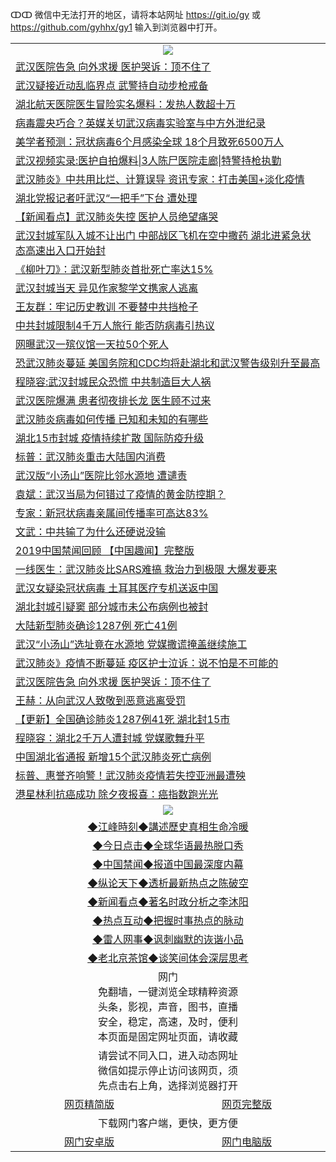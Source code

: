 ↀↀ 微信中无法打开的地区，请将本站网址 https://git.io/gy 或 https://github.com/gyhhx/gy1 输入到浏览器中打开。 

 <table>

  <tr>
    <td colspan="2" align=center><img src="https://cdn.jsdelivr.net/gh/gyoupiodf/im1/20190822-2.jpg"></td>
 </tr>
<tr><td colspan="2" align="left"><a href="https://xball.casa/oo.aspx?name=c1121541&key=eqxowaguscvmxdgc&from=gy">武汉医院告急 向外求援 医护哭诉：顶不住了</a></td></tr>
<tr><td colspan="2" align="left"><a href="https://xball.casa/oo.aspx?name=c1121603&key=eqxowaguscvmxdgc&from=gy">武汉疑接近动乱临界点 武警持自动步枪戒备</a></td></tr>
<tr><td colspan="2" align="left"><a href="https://xball.casa/oo.aspx?name=c1121632&key=eqxowaguscvmxdgc&from=gy">湖北航天医院医生冒险实名爆料：发热人数超十万</a></td></tr>
<tr><td colspan="2" align="left"><a href="https://xball.casa/oo.aspx?name=c1121630&key=eqxowaguscvmxdgc&from=gy">病毒震央巧合？英媒关切武汉病毒实验室与中方外泄纪录</a></td></tr>
<tr><td colspan="2" align="left"><a href="https://xball.casa/oo.aspx?name=c1121615&key=eqxowaguscvmxdgc&from=gy">美学者预测：冠状病毒6个月感染全球 18个月致死6500万人</a></td></tr>
<tr><td colspan="2" align="left"><a href="https://xball.casa/oo.aspx?name=c1121601&key=eqxowaguscvmxdgc&from=gy">武汉视频实录:医护自拍爆料|3人陈尸医院走廊|特警持枪执勤</a></td></tr>
<tr><td colspan="2" align="left"><a href="https://xball.casa/oo.aspx?name=c1121552&key=eqxowaguscvmxdgc&from=gy">武汉肺炎》中共用比烂、计算误导 资讯专家：打击美国+淡化疫情</a></td></tr>
<tr><td colspan="2" align="left"><a href="https://xball.casa/oo.aspx?name=c1121641&key=eqxowaguscvmxdgc&from=gy">湖北党报记者吁武汉“一把手”下台 遭处理</a></td></tr>
<tr><td colspan="2" align="left"><a href="https://xball.casa/oo.aspx?name=c1121613&key=eqxowaguscvmxdgc&from=gy">【新闻看点】武汉肺炎失控 医护人员绝望痛哭</a></td></tr>
<tr><td colspan="2" align="left"><a href="https://xball.casa/oo.aspx?name=c1121643&key=eqxowaguscvmxdgc&from=gy">武汉封城军队入城不让出门 中部战区飞机在空中撒药 湖北进紧急状态高速出入口开始封</a></td></tr>
<tr><td colspan="2" align="left"><a href="https://xball.casa/oo.aspx?name=c1121620&key=eqxowaguscvmxdgc&from=gy">《柳叶刀》：武汉新型肺炎首批死亡率达15%</a></td></tr>
<tr><td colspan="2" align="left"><a href="https://xball.casa/oo.aspx?name=c1121614&key=eqxowaguscvmxdgc&from=gy">武汉封城当天 异见作家黎学文携家人逃离</a></td></tr>
<tr><td colspan="2" align="left"><a href="https://xball.casa/oo.aspx?name=c1121619&key=eqxowaguscvmxdgc&from=gy">王友群：牢记历史教训 不要替中共挡枪子</a></td></tr>
<tr><td colspan="2" align="left"><a href="https://xball.casa/oo.aspx?name=c1121559&key=eqxowaguscvmxdgc&from=gy">中共封城限制4千万人旅行 能否防病毒引热议</a></td></tr>
<tr><td colspan="2" align="left"><a href="https://xball.casa/oo.aspx?name=c1121598&key=eqxowaguscvmxdgc&from=gy">网曝武汉一殡仪馆一天拉50个死人</a></td></tr>
<tr><td colspan="2" align="left"><a href="https://xball.casa/oo.aspx?name=c1121602&key=eqxowaguscvmxdgc&from=gy">恐武汉肺炎蔓延 美国务院和CDC均将赴湖北和武汉警告级别升至最高</a></td></tr>
<tr><td colspan="2" align="left"><a href="https://xball.casa/oo.aspx?name=c1121637&key=eqxowaguscvmxdgc&from=gy">程晓容:武汉封城民众恐慌 中共制造巨大人祸</a></td></tr>
<tr><td colspan="2" align="left"><a href="https://xball.casa/oo.aspx?name=c1121569&key=eqxowaguscvmxdgc&from=gy">武汉医院爆满 患者彻夜排长龙 医生顾不过来</a></td></tr>
<tr><td colspan="2" align="left"><a href="https://xball.casa/oo.aspx?name=c1121627&key=eqxowaguscvmxdgc&from=gy">武汉肺炎病毒如何传播 已知和未知的有哪些</a></td></tr>
<tr><td colspan="2" align="left"><a href="https://xball.casa/oo.aspx?name=c1121633&key=eqxowaguscvmxdgc&from=gy">湖北15市封城 疫情持续扩散 国际防疫升级</a></td></tr>
<tr><td colspan="2" align="left"><a href="https://xball.casa/oo.aspx?name=c1121558&key=eqxowaguscvmxdgc&from=gy">标普：武汉肺炎重击大陆国内消费</a></td></tr>
<tr><td colspan="2" align="left"><a href="https://xball.casa/oo.aspx?name=c1121628&key=eqxowaguscvmxdgc&from=gy">武汉版“小汤山”医院比邻水源地 遭谴责</a></td></tr>
<tr><td colspan="2" align="left"><a href="https://xball.casa/oo.aspx?name=c1121604&key=eqxowaguscvmxdgc&from=gy">袁斌：武汉当局为何错过了疫情的黄金防控期？</a></td></tr>
<tr><td colspan="2" align="left"><a href="https://xball.casa/oo.aspx?name=c1121618&key=eqxowaguscvmxdgc&from=gy">专家：新冠状病毒亲属间传播率可高达83%</a></td></tr>
<tr><td colspan="2" align="left"><a href="https://xball.casa/oo.aspx?name=c1121605&key=eqxowaguscvmxdgc&from=gy">文武：中共输了为什么还硬说没输</a></td></tr>
<tr><td colspan="2" align="left"><a href="https://xball.casa/oo.aspx?name=c1121631&key=eqxowaguscvmxdgc&from=gy">2019中国禁闻回顾 【中国趣闻】完整版</a></td></tr>
<tr><td colspan="2" align="left"><a href="https://xball.casa/oo.aspx?name=c1121656&key=eqxowaguscvmxdgc&from=gy">一线医生：武汉肺炎比SARS难搞 救治力到极限 大爆发要来</a></td></tr>
<tr><td colspan="2" align="left"><a href="https://xball.casa/oo.aspx?name=c1121617&key=eqxowaguscvmxdgc&from=gy">武汉女疑染冠状病毒 土耳其医疗专机送返中国</a></td></tr>
<tr><td colspan="2" align="left"><a href="https://xball.casa/oo.aspx?name=c1121611&key=eqxowaguscvmxdgc&from=gy">湖北封城引疑窦 部分城市未公布病例也被封</a></td></tr>
<tr><td colspan="2" align="left"><a href="https://xball.casa/oo.aspx?name=c1121647&key=eqxowaguscvmxdgc&from=gy">大陆新型肺炎确诊1287例 死亡41例</a></td></tr>
<tr><td colspan="2" align="left"><a href="https://xball.casa/oo.aspx?name=c1121584&key=eqxowaguscvmxdgc&from=gy">武汉“小汤山”选址竟在水源地 党媒撒谎掩盖继续施工</a></td></tr>
<tr><td colspan="2" align="left"><a href="https://xball.casa/oo.aspx?name=c1121567&key=eqxowaguscvmxdgc&from=gy">武汉肺炎》疫情不断蔓延 疫区护士泣诉：说不怕是不可能的</a></td></tr>
<tr><td colspan="2" align="left"><a href="https://xball.casa/oo.aspx?name=c1121608&key=eqxowaguscvmxdgc&from=gy">武汉医院告急 向外求援 医护哭诉：顶不住了</a></td></tr>
<tr><td colspan="2" align="left"><a href="https://xball.casa/oo.aspx?name=c1121636&key=eqxowaguscvmxdgc&from=gy">王赫：从向武汉人致敬到恶意逃离受罚</a></td></tr>
<tr><td colspan="2" align="left"><a href="https://xball.casa/oo.aspx?name=c1120951&key=eqxowaguscvmxdgc&from=gy">【更新】全国确诊肺炎1287例41死 湖北封15市</a></td></tr>
<tr><td colspan="2" align="left"><a href="https://xball.casa/oo.aspx?name=c1121586&key=eqxowaguscvmxdgc&from=gy">程晓容：湖北2千万人遭封城 党媒歌舞升平</a></td></tr>
<tr><td colspan="2" align="left"><a href="https://xball.casa/oo.aspx?name=c1121644&key=eqxowaguscvmxdgc&from=gy">中国湖北省通报 新增15个武汉肺炎死亡病例</a></td></tr>
<tr><td colspan="2" align="left"><a href="https://xball.casa/oo.aspx?name=c1121580&key=eqxowaguscvmxdgc&from=gy">标普、惠誉齐响警！武汉肺炎疫情若失控亚洲最遭殃</a></td></tr>
<tr><td colspan="2" align="left"><a href="https://xball.casa/oo.aspx?name=c1121629&key=eqxowaguscvmxdgc&from=gy">港星林利抗癌成功 除夕夜报喜：癌指数跑光光</a></td></tr>

 <tr>
   <td colspan="2" align=center><img src="https://cdn.jsdelivr.net/gh/gyoupiodf/im1/jf-1.jpg"></td>
  </tr>
   <tr>
   <td colspan="2" align=center> 
<a href="https://xball.casa/oo.aspx?name=c922850&key=eqxowaguscvmxdgc&from=gy&tag=9877">◆江峰時刻◆講述歷史真相生命冷暖</a><br/>
    </td>
  </tr>
   <tr>
   <td colspan="2" align=center> 
<a href="https://xball.casa/oo.aspx?name=c816850&key=eqxowaguscvmxdgc&from=gy&tag=9877">◆今日点击◆全球华语最热脱口秀</a><br/>
    </td>
  </tr>
  <tr>
  <td colspan="2" align=center>
<a href="https://xball.casa/oo.aspx?name=c816860&key=eqxowaguscvmxdgc&from=gy&tag=99733110">◆中国禁闻◆报道中国最深度内幕</a><br/>
   </tr>
  <tr>
     <td colspan="2" align=center>
<a href="https://xball.casa/oo.aspx?name=c816855&key=eqxowaguscvmxdgc&from=gy&tag=997110">◆纵论天下◆透析最新热点之陈破空</a><br/>
   </tr>
   <tr>
      <td colspan="2" align=center>
<a href="https://xball.casa/oo.aspx?name=c838308&key=eqxowaguscvmxdgc&from=gy&tag=9973110">◆新闻看点◆著名时政分析之李沐阳</a><br/>
   </tr>
   <tr>
     <td colspan="2" align=center>
<a href="https://xball.casa/oo.aspx?name=c816852&key=eqxowaguscvmxdgc&from=gy&tag=9733110">◆热点互动◆把握时事热点的脉动</a><br/>
   </tr>
   <tr>
      <td colspan="2" align=center>
<a href="https://xball.casa/oo.aspx?name=c816694&key=eqxowaguscvmxdgc&from=gy&tag=93310">◆雷人网事◆讽刺幽默的诙谐小品</a><br/>
   </tr>
   <tr>
    <td colspan="2" align=center>
<a href="https://xball.casa/oo.aspx?name=c816650&key=eqxowaguscvmxdgc&from=gy&tag=9973110">◆老北京茶馆◆谈笑间体会深层思考</a><br/>
   </tr>
<tr>
    <td colspan="2" align="center">网门<br/>免翻墙，一键浏览全球精粹资源<br/>头条，影视，声音，图书，直播<br/>安全，稳定，高速，及时，便利<br/>本页面是固定网址页面，请收藏</td>
  <tr>
  <tr>
    <td colspan="2" align="center">请尝试不同入口，进入动态网址<br/>微信如提示停止访问该网页，须<br/>先点击右上角，选择浏览器打开</td>
  <tr>  
  <tr>
    <td align="center"><a href="https://gitcdn.xyz/repo/otiny/up/master/show002.htm">网页精简版</a></td>
    <td align="center"><a href="https://gitcdn.xyz/repo/otiny/up/master/show001.htm">网页完整版</a></td>
  </tr>
  <tr>
    <td colspan="2" align="center">下载网门客户端，更快，更方便</td>
  <tr>
  <tr>
    <td align="center"><a href="https://raw.githubusercontent.com/opipe/up/master/oGatea.apk">网门安卓版</a></td>
    <td align="center"><a href="https://raw.githubusercontent.com/opipe/up/master/oGate.zip">网门电脑版</a></td>
  </tr>

</table>

